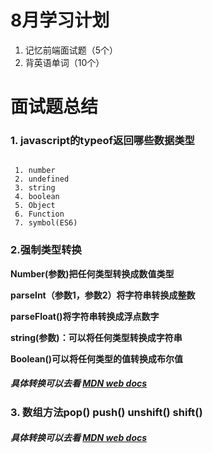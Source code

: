 # 8月学习计划
1. 记忆前端面试题（5个）
2. 背英语单词（10个）


# 面试题总结
### 1. javascript的typeof返回哪些数据类型

```

 1. number 
 2. undefined 
 3. string 
 4. boolean 
 5. Object  
 6. Function 
 7. symbol(ES6) 

```
### 2.强制类型转换

 **Number(参数)把任何类型转换成数值类型**

 **parseInt（参数1，参数2）将字符串转换成整数**

**parseFloat()将字符串转换成浮点数字**

**string(参数)：可以将任何类型转换成字符串**

**Boolean()可以将任何类型的值转换成布尔值**

##### 具体转换可以去看 [MDN web docs](https://developer.mozilla.org/zh-CN/docs/Web/JavaScript/Reference/Global_Objects/parseInt)

### 3. 数组方法pop() push() unshift() shift()
##### 具体转换可以去看 [MDN web docs](https://developer.mozilla.org/zh-CN/docs/Web/JavaScript/Reference/Global_Objects/Array/pop)




